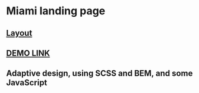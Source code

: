 # Miami landing page

## [Layout](https://www.figma.com/file/nHz8bflIwJaWP3P99vKTH5/miami_home_new?type=design&node-id=0%3A1&mode=design&t=Ap1EPEPLHyEyRlJ7-1)

## [DEMO LINK](https://petrovskyi-yevhen.github.io/Layout__miami/)

## Adaptive design, using SCSS and BEM, and some JavaScript
